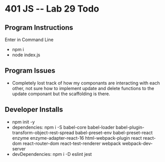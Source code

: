 401 JS --  Lab 29 Todo
===

## Program Instructions
Enter in Command Line
* npm i
* node index.js


## Program Issues
* Completely lost track of how my componants are interacting with each other, not sure how to implement update and delete functions to the update componant but the scaffolding is there.


## Developer Installs
* npm init -y
* dependencies: npm i -S babel-core babel-loader babel-plugin-transform-object-rest-spread babel-preset-env babel-preset-react enzyme enzyme-adapter-react-16 html-webpack-plugin react react-dom react-router-dom react-test-renderer webpack webpack-dev-server
* devDependencies: npm i -D eslint jest